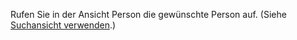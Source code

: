 <!-- markdownlint-disable-file MD041 -->
Rufen Sie in der Ansicht Person die gewünschte Person auf. (Siehe [Suchansicht verwenden][1].)

<!-- Referenced links -->
[1]: ../../search-options/learn/find-screen.md

